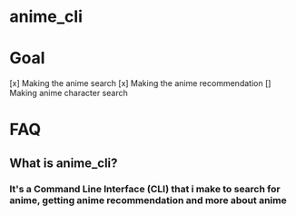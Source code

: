# anime_cli

# Goal
[x] Making the anime search
[x] Making the anime recommendation
[] Making anime character search

# FAQ
## What is anime_cli?
### It's a Command Line Interface (CLI) that i make to search for anime, getting anime recommendation and more about anime
